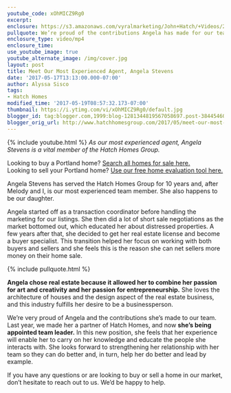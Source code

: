 ```yaml
---
youtube_code: xOhMICZ9Rg0
excerpt:
enclosure: https://s3.amazonaws.com/vyralmarketing/John+Hatch/+Videos/2017/May/Portland+Real+Estate+Agent-+Meet+Our+Most+Experienced+Agent%252C+Angela+Stevens.mp4
pullquote: We’re proud of the contributions Angela has made for our team.
enclosure_type: video/mp4
enclosure_time:
use_youtube_image: true
youtube_alternate_image: /img/cover.jpg
layout: post
title: Meet Our Most Experienced Agent, Angela Stevens
date: '2017-05-17T13:13:00.000-07:00'
author: Alyssa Sisco
tags:
- Hatch Homes
modified_time: '2017-05-19T08:57:32.173-07:00'
thumbnail: https://i.ytimg.com/vi/xOhMICZ9Rg0/default.jpg
blogger_id: tag:blogger.com,1999:blog-1281344819567058697.post-384454603590374697
blogger_orig_url: http://www.hatchhomesgroup.com/2017/05/meet-our-most-experienced-agent-angela.html
---
```

{% include youtube.html %}
*As our most experienced agent, Angela Stevens is a vital member of the Hatch Homes Group.*

Looking to buy a Portland home? <a href="http://www.hatchhomes.com/results-gallery/?sort=popularity&status=A">Search all homes for sale here.</a><br>
Looking to sell your Portland home? <a href="http://www.hatchhomes.com/Sell/">Use our free home evaluation tool here.</a>

Angela Stevens has served the Hatch Homes Group for 10 years and, after Melody and I, is our most experienced team member. She also happens to be our daughter.

 Angela started off as a transaction coordinator before handling the marketing for our listings. She then did a lot of short sale negotiations as the market bottomed out, which educated her about distressed properties. A few years after that, she decided to get her real estate license and become a buyer specialist. This transition helped her focus on working with both buyers and sellers and she feels this is the reason she can net sellers more money on their home sale.

{% include pullquote.html %}

**Angela chose real estate because it allowed her to combine her passion for art and creativity and her passion for entrepreneurship.** She loves the architecture of houses and the design aspect of the real estate business, and this industry fulfills her desire to be a businessperson.

 We’re very proud of Angela and the contributions she’s made to our team. Last year, we made her a partner of Hatch Homes, and now **she’s being appointed team leader.** In this new position, she feels that her experience will enable her to carry on her knowledge and educate the people she interacts with. She looks forward to strengthening her relationship with her team so they can do better and, in turn, help her do better and lead by example.

 If you have any questions or are looking to buy or sell a home in our market, don’t hesitate to reach out to us. We’d be happy to help.
